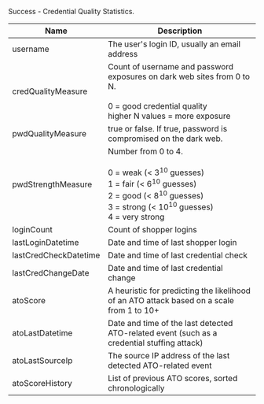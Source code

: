 Success - Credential Quality Statistics.

| Name                  | Description                                                                                                                                                                                                                |
| --------------------- | -------------------------------------------------------------------------------------------------------------------------------------------------------------------------------------------------------------------------- |
| username              | The user's login ID, usually an email address                                                                                                                                                                              |
| credQualityMeasure    | Count of username and password exposures on dark web sites from 0 to N. <br /><br />0 = good credential quality<br /> higher N values = more exposure                                                                      |
| pwdQualityMeasure     | true or false. If true, password is compromised on the dark web.                                                                                                                                                           |
| pwdStrengthMeasure    | Number from 0 to 4. <br /><br />0 = weak (< 3<sup>10</sup> guesses)<br /> 1 = fair (< 6<sup>10</sup> guesses)<br /> 2 = good (< 8<sup>10</sup> guesses)<br /> 3 = strong (< 10<sup>10</sup> guesses)<br /> 4 = very strong |
| loginCount            | Count of shopper logins                                                                                                                                                                                                    |
| lastLoginDatetime     | Date and time of last shopper login                                                                                                                                                                                        |
| lastCredCheckDatetime | Date and time of last credential check                                                                                                                                                                                     |
| lastCredChangeDate    | Date and time of last credential change                                                                                                                                                                                    |
| atoScore              | A heuristic for predicting the likelihood of an ATO attack based on a scale from 1 to 10+                                                                                                                                  |
| atoLastDatetime       | Date and time of the last detected ATO-related event (such as a credential stuffing attack)                                                                                                                                |
| atoLastSourceIp       | The source IP address of the last detected ATO-related event                                                                                                                                                               |
| atoScoreHistory       | List of previous ATO scores, sorted chronologically                                                                                                                                                                        |
